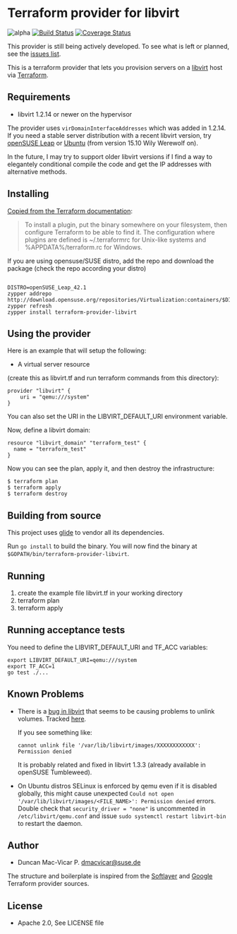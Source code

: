 # Terraform provider for libvirt

![alpha](https://img.shields.io/badge/stability%3F-beta-yellow.svg) [![Build Status](https://travis-ci.org/dmacvicar/terraform-provider-libvirt.svg?branch=master)](https://travis-ci.org/dmacvicar/terraform-provider-libvirt) [![Coverage Status](https://coveralls.io/repos/github/dmacvicar/terraform-provider-libvirt/badge.svg?branch=master)](https://coveralls.io/github/dmacvicar/terraform-provider-libvirt?branch=master)

This provider is still being actively developed. To see what is left or planned, see the [issues list](https://github.com/dmacvicar/terraform-provider-libvirt/issues).

This is a terraform provider that lets you provision
servers on a [libvirt](https://libvirt.org/) host via [Terraform](https://terraform.io/).

## Requirements

* libvirt 1.2.14 or newer on the hypervisor

The provider uses `virDomainInterfaceAddresses` which was added in 1.2.14. If you need a stable server distribution with a recent libvirt version, try [openSUSE Leap](https://www.opensuse.org/) or [Ubuntu](http://www.ubuntu.com/server) (from version 15.10 Wily Werewolf on).

In the future, I may try to support older libvirt versions if I find a way to elegantely conditional compile the code and get the IP addresses with alternative methods.

## Installing

[Copied from the Terraform documentation](https://www.terraform.io/docs/plugins/basics.html):
> To install a plugin, put the binary somewhere on your filesystem, then configure Terraform to be able to find it. The configuration where plugins are defined is ~/.terraformrc for Unix-like systems and %APPDATA%/terraform.rc for Windows.

If you are using opensuse/SUSE distro, add the repo and download the package (check the repo according your distro)

```console

DISTRO=openSUSE_Leap_42.1
zypper addrepo http://download.opensuse.org/repositories/Virtualization:containers/$DISTRO/Virtualization:containers.repo
zypper refresh
zypper install terraform-provider-libvirt

```

## Using the provider

Here is an example that will setup the following:

+ A virtual server resource

(create this as libvirt.tf and run terraform commands from this directory):
```hcl
provider "libvirt" {
    uri = "qemu:///system"
}
```

You can also set the URI in the LIBVIRT_DEFAULT_URI environment variable.

Now, define a libvirt domain:

```hcl
resource "libvirt_domain" "terraform_test" {
  name = "terraform_test"
}
```

Now you can see the plan, apply it, and then destroy the infrastructure:

```console
$ terraform plan
$ terraform apply
$ terraform destroy
```

## Building from source

This project uses [glide](https://github.com/Masterminds/glide) to vendor all its
dependencies.

Run `go install` to build the binary. You will now find the binary at
`$GOPATH/bin/terraform-provider-libvirt`.

## Running

1.  create the example file libvirt.tf in your working directory
2.  terraform plan
3.  terraform apply

## Running acceptance tests

You need to define the LIBVIRT_DEFAULT_URI and TF_ACC variables:

```console
export LIBVIRT_DEFAULT_URI=qemu:///system
export TF_ACC=1
go test ./...
```

## Known Problems

* There is a [bug in libvirt](https://bugzilla.redhat.com/show_bug.cgi?id=1293804) that seems to be causing
  problems to unlink volumes. Tracked [here](https://github.com/dmacvicar/terraform-provider-libvirt/issues/6).

  If you see something like:

  ```console
  cannot unlink file '/var/lib/libvirt/images/XXXXXXXXXXXX': Permission denied
  ```
  It is probably related and fixed in libvirt 1.3.3 (already available in openSUSE Tumbleweed).

* On Ubuntu distros SELinux is enforced by qemu even if it is disabled globally, this might cause unexpected `Could not open '/var/lib/libvirt/images/<FILE_NAME>': Permission denied` errors. Double check that `security_driver = "none"` is uncommented in `/etc/libvirt/qemu.conf` and issue `sudo systemctl restart libvirt-bin` to restart the daemon.

## Author

* Duncan Mac-Vicar P. <dmacvicar@suse.de>

The structure and boilerplate is inspired from the [Softlayer](https://github.com/finn-no/terraform-provider-softlayer) and [Google](https://github.com/hashicorp/terraform/tree/master/builtin/providers/google) Terraform provider sources.

## License

* Apache 2.0, See LICENSE file
